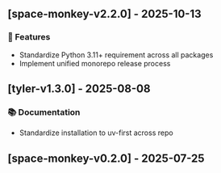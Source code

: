 ## [space-monkey-v2.2.0] - 2025-10-13

### 🚀 Features

- Standardize Python 3.11+ requirement across all packages
- Implement unified monorepo release process
## [tyler-v1.3.0] - 2025-08-08

### 📚 Documentation

- Standardize installation to uv-first across repo
## [space-monkey-v0.2.0] - 2025-07-25
